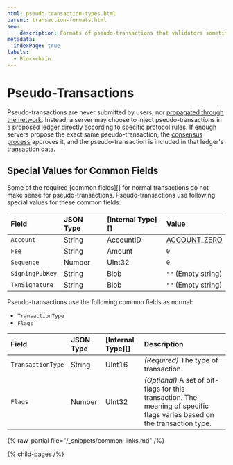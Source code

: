 ```yaml
---
html: pseudo-transaction-types.html
parent: transaction-formats.html
seo:
    description: Formats of pseudo-transactions that validators sometimes apply to the XRP Ledger.
metadata:
  indexPage: true
labels:
  - Blockchain
---
```

# Pseudo-Transactions

Pseudo-transactions are never submitted by users, nor [propagated through the network](../../../../concepts/networks-and-servers/peer-protocol.md). Instead, a server may choose to inject pseudo-transactions in a proposed ledger directly according to specific protocol rules. If enough servers propose the exact same pseudo-transaction, the [consensus process](../../../../concepts/consensus-protocol/index.md) approves it, and the pseudo-transaction is included in that ledger's transaction data.

## Special Values for Common Fields

Some of the required [common fields][] for normal transactions do not make sense for pseudo-transactions. Pseudo-transactions use following special values for these common fields:

| Field           | JSON Type | [Internal Type][] | Value                      |
|:----------------|:----------|:------------------|:---------------------------|
| `Account`       | String    | AccountID         | [ACCOUNT_ZERO](../../../../concepts/accounts/addresses.md#special-addresses) |
| `Fee`           | String    | Amount            | `0`                        |
| `Sequence`      | Number    | UInt32            | `0`                        |
| `SigningPubKey` | String    | Blob              | `""` (Empty string)        |
| `TxnSignature`  | String    | Blob              | `""` (Empty string)        |

Pseudo-transactions use the following common fields as normal:

- `TransactionType`
- `Flags`

| Field             | JSON Type | [Internal Type][] | Description              |
|:------------------|:----------|:------------------|:-------------------------|
| `TransactionType` | String    | UInt16            | _(Required)_ The type of transaction. |
| `Flags`           | Number    | UInt32            | _(Optional)_ A set of bit-flags for this transaction. The meaning of specific flags varies based on the transaction type. |

{% raw-partial file="/_snippets/common-links.md" /%}


{% child-pages /%}
